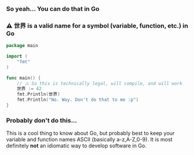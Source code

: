 ### So yeah... You can do that in Go

### ⚠️ 世界 is a valid name for a symbol (variable, function, etc.) in Go

```go
package main

import (
    "fmt"
)

func main() {
    // ⚠️ So this is technically legal, will compile, and will work
    世界 := 42
    fmt.Println(世界)
    fmt.Println("No. Way. Don't do that to me :p")
}

```

### Probably don't do this...

This is a cool thing to know about Go, but probably best to keep your variable and function names ASCII (basically a-z,A-Z,0-9). It is most definitely **not** an idiomatic way to develop software in Go.
